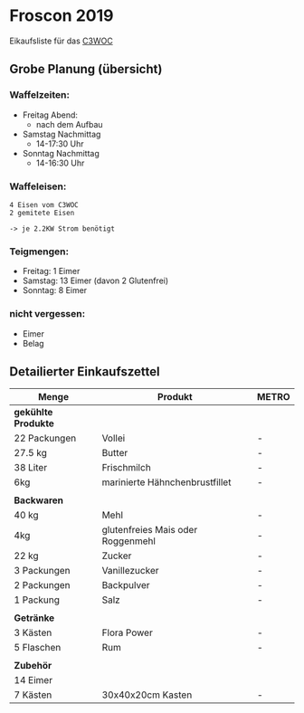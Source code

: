  Froscon 2019
================

Eikaufsliste für das [C3WOC](https://c3woc.de)

 Grobe Planung (übersicht)
---------------------------
### Waffelzeiten:

 - Freitag Abend:
   + nach dem Aufbau
 - Samstag Nachmittag
   + 14-17:30 Uhr
 - Sonntag Nachmittag
   + 14-16:30 Uhr

### Waffeleisen:
```
4 Eisen vom C3WOC
2 gemitete Eisen

-> je 2.2KW Strom benötigt
```

### Teigmengen:
 - Freitag: 1 Eimer
 - Samstag: 13 Eimer (davon 2 Glutenfrei)
 - Sonntag: 8 Eimer
<!-- Insgesamt 22 Eimer - 2 davon glutenfrei -->

### nicht vergessen:
 + Eimer
 + Belag

 Detailierter Einkaufszettel
-------------------------------

| Menge | Produkt | METRO |
| ----- | ------- | ----- |
| **gekühlte Produkte** |||
| <!-- 22 x 1 --> 22 Packungen | Vollei | - |
| <!-- 22 x 1.25kg --> 27.5 kg | Butter | - |
| <!-- 22 x 1.5L + 5 --> 38 Liter | Frischmilch | - |
| <!-- if doenergrill --> 6kg | marinierte Hähnchenbrustfillet | - |
|               |||
| **Backwaren** |||
| <!-- 20 x 2kg --> 40 kg | Mehl | - |
| <!-- 2 x 2kg --> 4kg    | glutenfreies Mais oder Roggenmehl | - |
| <!-- 22 x 1kg --> 22 kg | Zucker | - |
| <!-- 22 x 0.14kg --> 3 Packungen | Vanillezucker | - |
| <!-- 22 x 0.1kg -->  2 Packungen | Backpulver | - |
| <!-- 22 x 1/22 Pkg --> 1 Packung | Salz | - | 
|               |||
| **Getränke**  |||
| <!-- 22 * 2 Fl --> 3 Kästen | Flora Power | - |
| <!-- 22 * 0.25 --> 5 Flaschen | Rum | - |
|               |||
| **Zubehör**   |||
| <!-- max Teig/Tag --> 14 Eimer |
| <!-- if needed for cccamp --> 7 Kästen | 30x40x20cm Kasten | - |
